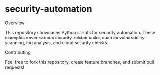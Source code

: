 # security-automation

Overview

This repository showcases Python scripts for security automation. These examples cover various security-related tasks, such as vulnerability scanning, log analysis, and cloud security checks.

Contributing

Feel free to fork this repository, create feature branches, and submit pull requests!